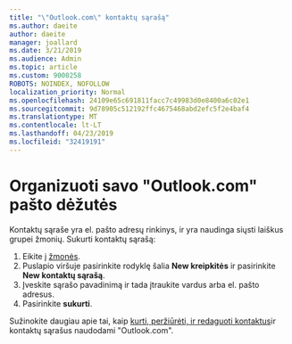```yaml
---
title: "\"Outlook.com\" kontaktų sąrašą"
ms.author: daeite
author: daeite
manager: joallard
ms.date: 3/21/2019
ms.audience: Admin
ms.topic: article
ms.custom: 9000258
ROBOTS: NOINDEX, NOFOLLOW
localization_priority: Normal
ms.openlocfilehash: 24109e65c691811facc7c49983d0e8400a6c02e1
ms.sourcegitcommit: 9d78905c512192ffc4675468abd2efc5f2e4baf4
ms.translationtype: MT
ms.contentlocale: lt-LT
ms.lasthandoff: 04/23/2019
ms.locfileid: "32419191"
---
```

# <a name="organizing-your-outlookcom-mailbox"></a>Organizuoti savo "Outlook.com" pašto dėžutės

Kontaktų sąraše yra el. pašto adresų rinkinys, ir yra naudinga siųsti laiškus grupei žmonių. Sukurti kontaktų sąrašą:

1. Eikite į [žmonės](https://outlook.live.com/people/).
1. Puslapio viršuje pasirinkite rodyklę šalia **New kreipkitės** ir pasirinkite **New kontaktų sąrašą**.
1. Įveskite sąrašo pavadinimą ir tada įtraukite vardus arba el. pašto adresus.
1. Pasirinkite **sukurti**.

Sužinokite daugiau apie tai, kaip [kurti, peržiūrėti, ir redaguoti kontaktus](https://support.office.com/article/5b909158-036e-4820-92f7-2a27f57b9f01)ir kontaktų sąrašus naudodami "Outlook.com".